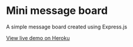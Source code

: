 # Mini message board

A simple message board created using Express.js

[View live demo on Heroku](https://warm-journey-75943.herokuapp.com/)
